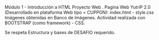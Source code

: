 Módulo 1 - Introducción a HTML Proyecto Web . Pagina Web YutriP 2.0 (Desarrollado en plataforma Web tipo = CUPPON): index.html - style.css
Imágenes obtenidas en Banco de Imágenes.
Actividad realizada con BOOTSTRAP (como framework) - CSS.

Se respeta Estructura y bases de DESAFIO requerido.
